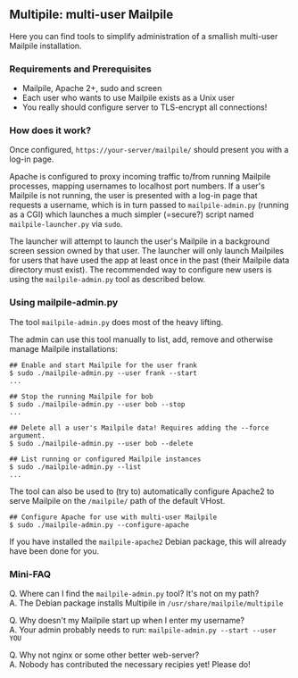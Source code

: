 ## Multipile: multi-user Mailpile

Here you can find tools to simplify administration of a smallish multi-user
Mailpile installation.


### Requirements and Prerequisites

   * Mailpile, Apache 2+, sudo and screen
   * Each user who wants to use Mailpile exists as a Unix user
   * You really should configure server to TLS-encrypt all connections!


### How does it work?

Once configured, `https://your-server/mailpile/` should present you with a
log-in page.

Apache is configured to proxy incoming traffic to/from running Mailpile
processes, mapping usernames to localhost port numbers. If a user's Mailpile is
not running, the user is presented with a log-in page that requests a username,
which is in turn passed to `mailpile-admin.py` (running as a CGI) which
launches a much simpler (=secure?) script named `mailpile-launcher.py` via
`sudo`.

The launcher will attempt to launch the user's Mailpile in a background screen
session owned by that user. The launcher will only launch Mailpiles for users
that have used the app at least once in the past (their Mailpile data directory
must exist). The recommended way to configure new users is using the
`mailpile-admin.py` tool as described below.


### Using mailpile-admin.py

The tool `mailpile-admin.py` does most of the heavy lifting.

The admin can use this tool manually to list, add, remove and otherwise manage
Mailpile installations:

    ## Enable and start Mailpile for the user frank
    $ sudo ./mailpile-admin.py --user frank --start
    ...

    ## Stop the running Mailpile for bob
    $ sudo ./mailpile-admin.py --user bob --stop
    ...

    ## Delete all a user's Mailpile data! Requires adding the --force argument.
    $ sudo ./mailpile-admin.py --user bob --delete

    ## List running or configured Mailpile instances
    $ sudo ./mailpile-admin.py --list
    ...
    

The tool can also be used to (try to) automatically configure Apache2 to serve
Mailpile on the `/mailpile/` path of the default VHost.

    ## Configure Apache for use with multi-user Mailpile
    $ sudo ./mailpile-admin.py --configure-apache
    
If you have installed the `mailpile-apache2` Debian package, this will already have
been done for you.


### Mini-FAQ

Q. Where can I find the `mailpile-admin.py` tool? It's not on my path?  
A. The Debian package installs Multipile in `/usr/share/mailpile/multipile`

Q. Why doesn't my Mailpile start up when I enter my username?  
A. Your admin probably needs to run: `mailpile-admin.py --start --user YOU`

Q. Why not nginx or some other better web-server?  
A. Nobody has contributed the necessary recipies yet! Please do!

